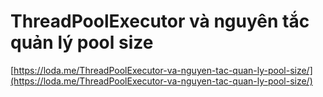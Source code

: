 # ThreadPoolExecutor và nguyên tắc quản lý pool size
[https://loda.me/ThreadPoolExecutor-va-nguyen-tac-quan-ly-pool-size/](https://loda.me/ThreadPoolExecutor-va-nguyen-tac-quan-ly-pool-size/)